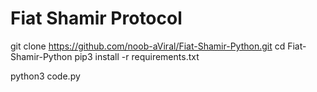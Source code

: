 # Fiat Shamir Protocol
git clone https://github.com/noob-aViral/Fiat-Shamir-Python.git
cd Fiat-Shamir-Python
pip3 install -r requirements.txt

python3 code.py